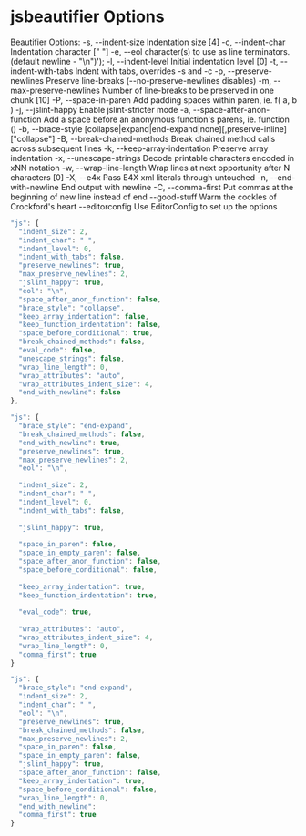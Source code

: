 # jsbeautifier Options

Beautifier Options:
  -s, --indent-size                 Indentation size [4]
  -c, --indent-char                 Indentation character [" "]
  -e, --eol                         character(s) to use as line terminators. (default newline - "\\n")');
  -l, --indent-level                Initial indentation level [0]
  -t, --indent-with-tabs            Indent with tabs, overrides -s and -c
  -p, --preserve-newlines           Preserve line-breaks (--no-preserve-newlines disables)
  -m, --max-preserve-newlines       Number of line-breaks to be preserved in one chunk [10]
  -P, --space-in-paren              Add padding spaces within paren, ie. f( a, b )
  -j, --jslint-happy                Enable jslint-stricter mode
  -a, --space-after-anon-function   Add a space before an anonymous function's parens, ie. function ()
  -b, --brace-style                 [collapse|expand|end-expand|none][,preserve-inline] ["collapse"]
  -B, --break-chained-methods       Break chained method calls across subsequent lines
  -k, --keep-array-indentation      Preserve array indentation
  -x, --unescape-strings            Decode printable characters encoded in xNN notation
  -w, --wrap-line-length            Wrap lines at next opportunity after N characters [0]
  -X, --e4x                         Pass E4X xml literals through untouched
  -n, --end-with-newline            End output with newline
  -C, --comma-first                 Put commas at the beginning of new line instead of end
  --good-stuff                      Warm the cockles of Crockford's heart
  --editorconfig                    Use EditorConfig to set up the options
  
```js
"js": {
  "indent_size": 2,
  "indent_char": " ",
  "indent_level": 0,
  "indent_with_tabs": false,
  "preserve_newlines": true,
  "max_preserve_newlines": 2,
  "jslint_happy": true,
  "eol": "\n",
  "space_after_anon_function": false,
  "brace_style": "collapse",
  "keep_array_indentation": false,
  "keep_function_indentation": false,
  "space_before_conditional": true,
  "break_chained_methods": false,
  "eval_code": false,
  "unescape_strings": false,
  "wrap_line_length": 0,
  "wrap_attributes": "auto",
  "wrap_attributes_indent_size": 4,
  "end_with_newline": false
},
```





```js
"js": {
  "brace_style": "end-expand",
  "break_chained_methods": false,
  "end_with_newline": true,
  "preserve_newlines": true,
  "max_preserve_newlines": 2,
  "eol": "\n",
  
  "indent_size": 2,
  "indent_char": " ",
  "indent_level": 0,
  "indent_with_tabs": false,
  
  "jslint_happy": true,
  
  "space_in_paren": false,
  "space_in_empty_paren": false, 
  "space_after_anon_function": false,
  "space_before_conditional": false,
  
  "keep_array_indentation": true,
  "keep_function_indentation": true,
  
  "eval_code": true,
  
  "wrap_attributes": "auto",
  "wrap_attributes_indent_size": 4,
  "wrap_line_length": 0,
  "comma_first": true
}
```





```js
"js": {
  "brace_style": "end-expand",
  "indent_size": 2,
  "indent_char": " ",
  "eol": "\n",
  "preserve_newlines": true,
  "break_chained_methods": false,
  "max_preserve_newlines": 2,
  "space_in_paren": false,
  "space_in_empty_paren": false,
  "jslint_happy": true,
  "space_after_anon_function": false,
  "keep_array_indentation": true,
  "space_before_conditional": false,
  "wrap_line_length": 0,
  "end_with_newline":
  "comma_first": true
}
```